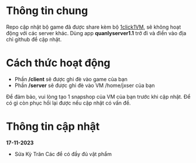 # Thông tin chung

Repo cập nhật bộ game đã được share kèm bộ [1click1VM](https://docs.google.com/document/d/1BUtlCyJdIg-Dc15EZLYU7dMAcGA4wzcZDMBrM3dRpcc/edit?usp=sharing), sẽ không hoạt động với các server khác.
Dùng app **quanlyserver1.1** trở đi và điền vào địa chỉ github để cập nhật.

# Cách thức hoạt động

* Phần **/client** sẽ được ghi đè vào game của bạn
* Phần **/server** sẽ được ghi đè vào VM /home/jxser của bạn

Để đảm bảo, vui lòng tạo 1 snapshop của VM của bạn trước khi cập nhật. Để có gì còn phục hồi lại được nếu cập nhật có vấn đề.

# Thông tin cập nhật

**17-11-2023**
* Sửa Kỳ Trân Các để có đầy đủ vật phẩm